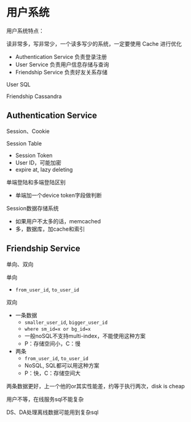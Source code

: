 # 用户系统

用户系统特点：

读非常多，写非常少，一个读多写少的系统，一定要使用 Cache 进行优化

- Authentication Service 负责登录注册
- User Service 负责用户信息存储与查询
- Friendship Service 负责好友关系存储

User SQL

Friendship Cassandra

## Authentication Service

Session、Cookie

Session Table

- Session Token
- User ID，可能加密
- expire at, lazy deleting

单端登陆和多端登陆区别

- 单端加一个device token字段做判断

Session数据存储系统

- 如果用户不太多的话，memcached
- 多，数据库，加cache和索引

## Friendship Service

单向、双向

单向

- `from_user_id`, `to_user_id`

双向

- 一条数据
  - `smaller_user_id`, `bigger_user_id`
  - `where sm_id=x or bg_id=x`
  - 一般noSQL不支持multi-index，不能使用这种方案
  - P：存储空间小，C：慢
- 两条
  - `from_user_id`, `to_user_id`
  - NoSQL, SQL都可以用这种方案
  - P：快，C：存储空间大

两条数据更好，上一个他的or其实性能差，约等于执行两次，disk is cheap



用户不等，在线服务sql不能复杂

DS、DA处理离线数据可能用到复杂sql
